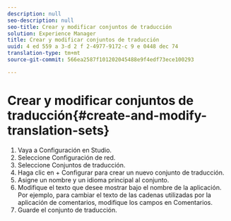 ```yaml
---
description: null
seo-description: null
seo-title: Crear y modificar conjuntos de traducción
solution: Experience Manager
title: Crear y modificar conjuntos de traducción
uuid: 4 ed 559 a 3-d 2 f 2-4977-9172-c 9 e 0448 dec 74
translation-type: tm+mt
source-git-commit: 566ea2587f101202045488e9f4edf73ece100293

---
```



# Crear y modificar conjuntos de traducción{#create-and-modify-translation-sets}

1. Vaya a Configuración en Studio.
1. Seleccione Configuración de red.
1. Seleccione Conjuntos de traducción.
1. Haga clic en + Configurar para crear un nuevo conjunto de traducción.
1. Asigne un nombre y un idioma principal al conjunto.
1. Modifique el texto que desee mostrar bajo el nombre de la aplicación. Por ejemplo, para cambiar el texto de las cadenas utilizadas por la aplicación de comentarios, modifique los campos en Comentarios.
1. Guarde el conjunto de traducción.
